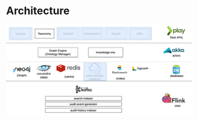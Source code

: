 # Architecture

![taxonomy-architecture](../../../../.gitbook/assets/architecture-sunbird-knowlg-taxonomy.png)
